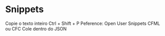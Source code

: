 # Snippets

Copie o texto inteiro
    Ctrl + Shift + P
    Peference: Open User Snippets
    CFML ou CFC
    Cole dentro do JSON